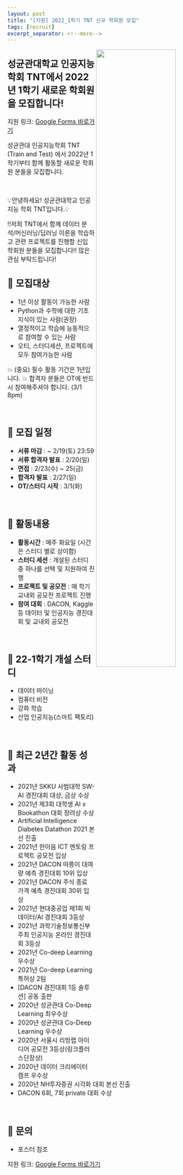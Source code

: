 ```yaml
---
layout: post
title: "[지원] 2022_1학기 TNT 신규 학회원 모집"
tags: [recruit]
excerpt_separator: <!--more-->
---
```


<img src="/assets/img/202202recruit.jpeg" width="60%" height="60%" align="right">

## 성균관대학교 인공지능학회 TNT에서 2022년 1학기 새로운 학회원을 모집합니다!

<!--more-->

지원 링크: [Google Forms 바로가기](https://forms.gle/PTX3Vzp8gXunKXM77)


성균관대 인공지능학회 TNT (Train and Test) 에서 2022년 1학기부터 함께 활동할 새로운 학회원 분들을 모집합니다. 

<br>

💡안녕하세요! 성균관대학교 인공지능 학회 TNT입니다.💡

‼️저희 TNT에서 함께 데이터 분석/머신러닝/딥러닝 이론을 학습하고 관련 프로젝트를 진행할 신입 학회원 분들을 모집합니다‼️
많은 관심 부탁드립니다!


## 📌 모집대상

- 1년 이상 활동이 가능한 사람
- Python과 수학에 대한 기초 지식이 있는 사람(권장)
- 열정적이고 학습에 능동적으로 참여할 수 있는 사람
- 오티, 스터디세션, 프로젝트에 모두 참여가능한 사람
  
💥 (중요) 필수 활동 기간은 1년입니다.
💥 합격자 분들은 OT에 반드시 참여해주셔야 합니다. (3/1 8pm)

<br>

## 📌 모집 일정


- **서류 마감** : ~ 2/19(토) 23:59
- **서류 합격자 발표** : 2/20(일)
- **면접** : 2/23(수) ~ 25(금)
- **합격자 발표** : 2/27(일)
- **OT/스터디 시작** : 3/1(화)

<br>

## 📌 활동내용

- **활동시간** : 매주 화요일 (시간은 스터디 별로 상이함)
- **스터디 세션** : 개설된 스터디 중 하나를 선택 및 지원하여 진행
- **프로젝트 및 공모전** : 매 학기 교내외 공모전 프로젝트 진행
- **참여 대회** : DACON, Kaggle 등 데이터 및 인공지능 경진대회 및 교내외 공모전

<br>

## 📌 22-1학기 개설 스터디
- 데이터 마이닝
- 컴퓨터 비전
- 강화 학습
- 산업 인공지능(스마트 팩토리)

<br>

## 📌 최근 2년간 활동 성과

- 2021년 SKKU 사범대학 SW-AI 경진대회 대상, 금상 수상
- 2021년 제3회 대학생 AI x Bookathon 대회 장려상 수상
- Artificial Intelligence Diabetes Datathon 2021 본선 진출
- 2021년 한이음 ICT 멘토링 프로젝트 공모전 입상
- 2021년 DACON 따릉이 대여량 예측 경진대회 10위 입상
- 2021년 DACON 주식 종료 가격 예측 경진대회 30위 입상
- 2021년 현대중공업 제1회 빅데이터/AI 경진대회 3등상
- 2021년 과학기술정보통신부 주최 인공지능 온라인 경진대회 3등상
- 2021년 Co-deep Learning 우수상
- 2021년 Co-deep Learning 특허상 2팀
- [DACON 경진대회 1등 솔루션] 공동 출판
- 2020년 성균관대 Co-Deep Learning 최우수상 
- 2020년 성균관대 Co-Deep Learning 우수상 
- 2020년 서울시 리빙랩 아이디어 공모전 3등상(링크플러스단장상)
- 2020년 데이터 크리에이터 캠프 우수상 
- 2020년 NH투자증권 시각화 대회 본선 진출
- DACON 6회, 7회 private 대회 수상

<br>

## 📌 문의

- 포스터 참조

지원 링크: [Google Forms 바로가기](https://forms.gle/PTX3Vzp8gXunKXM77)
